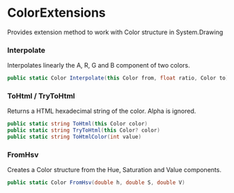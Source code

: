 # ColorExtensions


Provides extension method to work with Color structure in System.Drawing

### Interpolate

Interpolates linearly the A, R, G and B component of two colors.

```C#
public static Color Interpolate(this Color from, float ratio, Color to)
```

### ToHtml / TryToHtml

Returns a HTML hexadecimal string of the color. Alpha is ignored. 

```C#
public static string ToHtml(this Color color)
public static string TryToHtml(this Color? color)
public static string ToHtmlColor(int value)
```
### FromHsv

Creates a Color structure from the Hue, Saturation and Value components. 

```C#
public static Color FromHsv(double h, double S, double V)
```